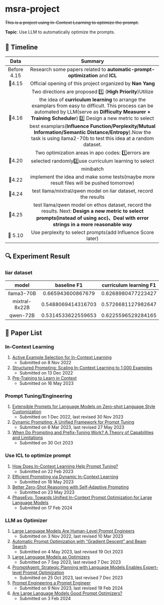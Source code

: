 # msra-project
~~This is a project using In-Context Learning to optimize the prompt.~~

**Topic**: Use LLM to automatically optimize the prompts.

##  :calendar: Timeline

|          Data           |                           Summary                            |
| :---------------------: | :----------------------------------------------------------: |
|       Before 4.15       | Research some papers related to **automatic-prompt-optimization** and **ICL** |
|    :city_sunset:4.15    |  Official opening of this project organized by **Nan Yang**  |
| :night_with_stars:4.16  | Two directions are proposed :one: (**High Priority**)Utilize the idea of **curriculum learning** to arrange the examplars from easy to difficult. This process can be automated by LLM(serve as **Difficulty Measurer + Training Scheduler**) :two: Design a new metric to select best examplars(**Influence Function/Perplexity/Mutual Information/Semantic Distance/Entropy**).Now the task is using llama2-70b to test this idea at a random dataset. |
| :night_with_stars:4.20  | Two optimization areas in apo codes: :one:errors are selected randomly:two:use curriculum learning to select minibatch​ |
|   :crescent_moon:4.22   | implement the idea and make some tests(maybe more result files will be pushed tomorrow) |
|   :city_sunrise:4.24    | test llama/mixtral/qwen model on liar dataset, record the results |
| :night_with_stars:4.25  | test llama/qwen model on ethos dataset, record the results. Next: **Design a new metric to select prompts(instead of using acc)、Deal with error strings in a more reasonable way** |
| :night_with_stars: 5.10 | Use perplexity to select prompts(add Influence Score later)  |

## :mag: Experiment Result

### liar dataset

|     model     |    baseline F1     | curriculum learning F1 |
| :-----------: | :----------------: | :--------------------: |
|  llama3-70B   | 0.665943600867679  |   0.6268980477223427   |
| mixtral-8x22B | 0.5488069414316703 |   0.5726681127982647   |
|   qwen-72B    | 0.5314533622559653 |   0.6225596529284165   |

##  :book: Paper List

### In-Context Learning
1. [Active Example Selection for In-Context Learning](https://arxiv.org/abs/2211.04486)
   * Submitted on 8 Nov 2022
2. [Structured Prompting: Scaling In-Context Learning to 1,000 Examples](https://arxiv.org/abs/2212.06713)
   * Submitted on 13 Dec 2022
3. [Pre-Training to Learn in Context](https://arxiv.org/abs/2305.09137)
   * Submitted on 16 May 2023

### Prompt Tuning/Engineering
1. [Extensible Prompts for Language Models on Zero-shot Language Style Customization](https://arxiv.org/abs/2212.00616)
   * Submitted on 1 Dec 2022, last revised 30 Nov 2023
2. [Dynamic Prompting: A Unified Framework for Prompt Tuning](https://arxiv.org/abs/2303.02909)
   * Submitted on 6 Mar 2023, last revised 27 May 2023
3. [When Do Prompting and Prefix-Tuning Work? A Theory of Capabilities and Limitations](https://arxiv.org/abs/2310.19698)
   * Submitted on 30 Oct 2023

### Use ICL to optimize prompt
1. [How Does In-Context Learning Help Prompt Tuning?](https://arxiv.org/abs/2302.11521)
   * Submitted on 22 Feb 2023
2. [Efficient Prompting via Dynamic In-Context Learning](https://arxiv.org/abs/2305.11170)
   * Submitted on 18 May 2023
3. [Better Zero-Shot Reasoning with Self-Adaptive Prompting](https://arxiv.org/abs/2305.14106)
   * Submitted on 23 May 2023
4. [PhaseEvo: Towards Unified In-Context Prompt Optimization for Large Language Models](https://arxiv.org/abs/2402.11347)
   * Submitted on 17 Feb 2024 

### LLM as Optimizer
1. [Large Language Models Are Human-Level Prompt Engineers](https://arxiv.org/abs/2211.01910)
   * Submitted on 3 Nov 2022, last revised 10 Mar 2023
2. [Automatic Prompt Optimization with “Gradient Descent” and Beam Search](https://arxiv.org/abs/2305.03495)
   * Submitted on 4 May 2023, last revised 19 Oct 2023
3. [Large Language Models as Optimizers](https://arxiv.org/abs/2309.03409)
   * Submitted on 7 Sep 2023, last revised 7 Dec 2023
4. [PromptAgent: Strategic Planning with Language Models Enables Expert-level Prompt Optimization](https://arxiv.org/abs/2310.16427)
   * Submitted on 25 Oct 2023, last revised 7 Dec 2023
5. [Prompt Engineering a Prompt Engineer](https://arxiv.org/abs/2311.05661)
   * Submitted on 9 Nov 2023, last revised 19 Feb 2024
6. [Are Large Language Models Good Prompt Optimizers?](https://arxiv.org/abs/2402.02101)
   * Submitted on 3 Feb 2024
